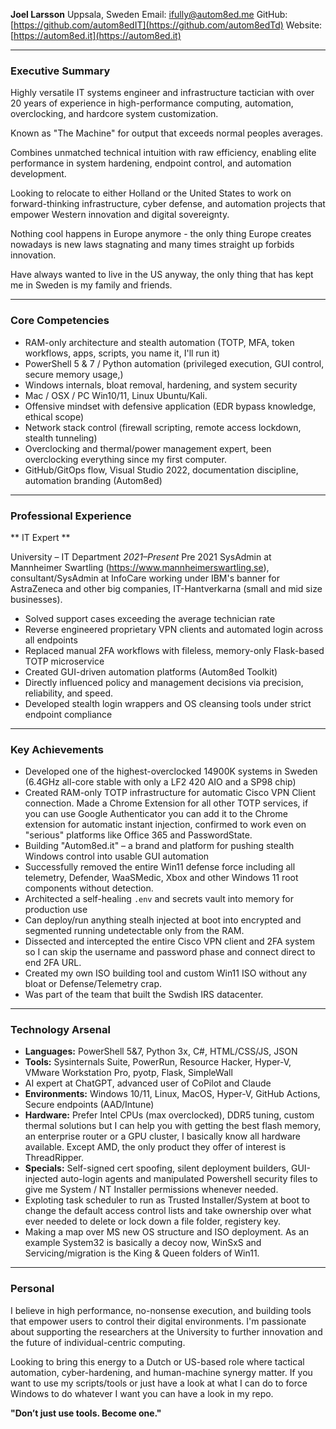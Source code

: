 **Joel Larsson**
Uppsala, Sweden
Email: [ifully@autom8ed.me](mailto:ifully@autom8ed.me)
GitHub: [https://github.com/autom8edIT](https://github.com/autom8edTd)
Website: [https://autom8ed.it](https://autom8ed.it)

---

### Executive Summary

Highly versatile IT systems engineer and infrastructure tactician with over 20 years of experience in high-performance computing, automation, overclocking, and hardcore system customization.

Known as "The Machine" for output that exceeds normal peoples averages.

Combines unmatched technical intuition with raw efficiency, enabling elite performance in system hardening, endpoint control, and automation development.

Looking to relocate to either Holland or the United States to work on forward-thinking infrastructure, cyber defense, and automation projects that empower Western innovation and digital sovereignty.

Nothing cool happens in Europe anymore - the only thing Europe creates nowadays is new laws  stagnating and many times straight up forbids innovation.

Have always wanted to live in the US anyway, the only thing that has kept me in Sweden is my family and friends.

---

### Core Competencies

* RAM-only architecture and stealth automation (TOTP, MFA, token workflows, apps, scripts, you name it, I'll run it)
* PowerShell 5 & 7 / Python automation (privileged execution, GUI control, secure memory usage,)
* Windows internals, bloat removal, hardening, and system security
* Mac / OSX / PC Win10/11, Linux Ubuntu/Kali.
* Offensive mindset with defensive application (EDR bypass knowledge, ethical scope)
* Network stack control (firewall scripting, remote access lockdown, stealth tunneling)
* Overclocking and thermal/power management expert, been overclocking everything since my first computer.
* GitHub/GitOps flow, Visual Studio 2022, documentation discipline, automation branding (Autom8ed)

---

### Professional Experience

\*\* IT Expert \*\*

&#x20;University – IT Department
*2021–Present*
Pre 2021 SysAdmin at Mannheimer Swartling (https://www.mannheimerswartling.se), consultant/SysAdmin at InfoCare working under IBM's banner for AstraZeneca and other big companies, IT-Hantverkarna (small and mid size businesses).

* Solved support cases exceeding the average technician rate
* Reverse engineered proprietary VPN clients and automated login across all endpoints
* Replaced manual 2FA workflows with fileless, memory-only Flask-based TOTP microservice
* Created GUI-driven automation platforms (Autom8ed Toolkit)
* Directly influenced policy and management decisions via precision, reliability, and speed.
* Developed stealth login wrappers and OS cleansing tools under strict endpoint compliance

---

### Key Achievements

* Developed one of the highest-overclocked 14900K systems in Sweden (6.4GHz all-core stable with only a LF2 420 AIO and a SP98 chip)
* Created RAM-only TOTP infrastructure for automatic Cisco VPN Client connection. Made a Chrome Extension for all other TOTP services, if you can use Google Authenticator you can add it to the Chrome extension for automatic instant injection, confirmed to work even on "serious" platforms like Office 365 and PasswordState.
* Building "Autom8ed.it" – a brand and platform for pushing stealth Windows control into usable GUI automation
* Successfully removed the entire Win11 defense force including all telemetry, Defender, WaaSMedic, Xbox and other Windows 11 root components without detection.
* Architected a self-healing `.env` and secrets vault into memory for production use
* Can deploy/run anything stealh injected at boot into encrypted and segmented running undetectable only from the RAM.
* Dissected and intercepted the entire Cisco VPN client and 2FA system so I can skip the username and password phase and connect direct to end 2FA URL.
* Created my own ISO building tool and custom Win11 ISO without any bloat or Defense/Telemetry crap.
* Was part of the team that built the Swdish IRS datacenter.
---

### Technology Arsenal

* **Languages:** PowerShell 5&7, Python 3x, C#, HTML/CSS/JS, JSON
* **Tools:** Sysinternals Suite, PowerRun, Resource Hacker, Hyper-V, VMware Workstation Pro, pyotp, Flask, SimpleWall
* AI expert at ChatGPT, advanced user of CoPilot and Claude
* **Environments:** Windows 10/11, Linux, MacOS, Hyper-V, GitHub Actions, Secure endpoints (AAD/Intune) 
* **Hardware:** Prefer Intel CPUs (max overclocked), DDR5 tuning, custom thermal solutions but I can help you with getting the best flash memory, an enterprise router or a GPU cluster, I basically know all hardware available. Except AMD, the only product they offer of interest is ThreadRipper.
* **Specials:** Self-signed cert spoofing, silent deployment builders, GUI-injected auto-login agents and manipulated Powershell security files to give me System / NT Installer permissions whenever needed.
* Exploting task scheduler to run as Trusted Installer/System at boot to change the default access control lists and take ownership over what ever needed to delete or lock down a file folder, registery key.
* Making a map over MS new OS structure and ISO deployment. As an example System32 is basically a decoy now, WinSxS and Servicing/migration is the King & Queen folders of Win11.
---

### Personal

I believe in high performance, no-nonsense execution, and building tools that empower users to control their digital environments. I'm passionate about supporting the researchers at the University to further innovation and the future of individual-centric computing.

Looking to bring this energy to a Dutch or US-based role where tactical automation, cyber-hardening, and human-machine synergy matter.
If you want to use my scripts/tools or just have a look at what I can do to force Windows to do whatever I want you can have a look in my repo.

**"Don’t just use tools. Become one."**
